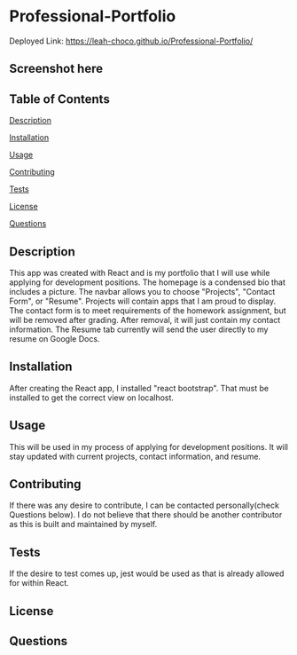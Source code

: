 # Professional-Portfolio

Deployed Link: https://leah-choco.github.io/Professional-Portfolio/

## Screenshot here

## Table of Contents

[Description](#Description)

[Installation](#Installation)

[Usage](#Usage)

[Contributing](#Contributing)

[Tests](#Tests)

[License](#License)

[Questions](#Questions)

## Description

This app was created with React and is my portfolio that I will use while applying for development positions. The homepage is a condensed bio that includes a picture. The navbar allows you to choose "Projects", "Contact Form", or "Resume". Projects will contain apps that I am proud to display. The contact form is to meet requirements of the homework assignment, but will be removed after grading. After removal, it will just contain my contact information. The Resume tab currently will send the user directly to my resume on Google Docs.

## Installation

After creating the React app, I installed "react bootstrap". That must be installed to get the correct view on localhost.

## Usage

This will be used in my process of applying for development positions. It will stay updated with current projects, contact information, and resume.

## Contributing

If there was any desire to contribute, I can be contacted personally(check Questions below). I do not believe that there should be another contributor as this is built and maintained by myself.

## Tests

If the desire to test comes up, jest would be used as that is already allowed for within React.

## License

## Questions
